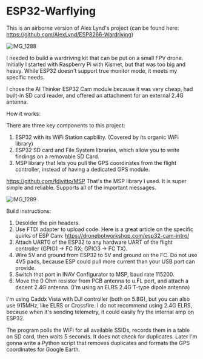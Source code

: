 # ESP32-Warflying
This is an airborne version of Alex Lynd's project (can be found here: https://github.com/AlexLynd/ESP8266-Wardriving)

![IMG_1288](https://github.com/voxtelnismo/ESP32-Warflying/assets/47276106/b90b6302-37df-4594-9575-b9c80c77862c)

I needed to build a wardriving kit that can be put on a small FPV drone. Initially I started with Raspberry Pi with Kismet, but that was too big and heavy. While ESP32 doesn't support true monitor mode, it meets my specific needs. 

I chose the AI Thinker ESP32 Cam module because it was very cheap, had built-in SD card reader, and offered an attachment for an external 2.4G antenna. 

How it works:


There are three key components to this project: 
1. ESP32 with its WiFi Station capbility. (Covered by its organic WiFi library)
2. ESP32 SD card and File System libraries, which allow you to write findings on a removable SD Card.
3. MSP library that lets you pull the GPS coordinates from the flight controller, instead of having a dedicated GPS module.

https://github.com/fdivitto/MSP
That's the MSP library I used. It is super simple and reliable. Supports all of the important messages.

![IMG_1289](https://github.com/voxtelnismo/ESP32-Warflying/assets/47276106/3f6dec18-781e-4c67-91c4-976def80e6ec)

Build instructions:

1. Desolder the pin headers.
2. Use FTDI adapter to upload code. Here is a great article on the specific quirks of ESP Cam: https://dronebotworkshop.com/esp32-cam-intro/
3. Attach UART0 of the ESP32 to any hardware UART of the flight controller (GPIO1 -> FC RX; GPIO3 -> FC TX).
4. Wire 5V and ground from ESP32 to 5V and ground on the FC. Do not use 4V5 pads, because ESP could pull more current than your USB port can provide.
5. Switch that port in INAV Configurator to MSP, baud rate 115200.
6. Move the 0 Ohm resistor from PCB antenna to u.FL port, and attach a decent 2.4G antenna. (I'm using an ELRS 2.4G T-type dipole antenna)

I'm using Caddx Vista with DJI controller (both on 5.8G), but you can also use 915MHz, like ELRS or Crossfire. I do not recommend using 2.4G ELRS, because when it's sending telemetry, it could easily fry the internal amp on ESP32.

The program polls the WiFi for all available SSIDs, records them in a table on SD card, then waits 5 seconds. It does not check for duplicates. Later I'm gonna write a Python script that removes duplicates and formats the GPS coordinates for Google Earth.
